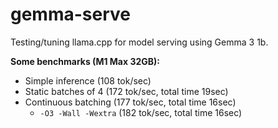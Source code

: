 # gemma-serve

Testing/tuning llama.cpp for model serving using Gemma 3 1b.

**Some benchmarks (M1 Max 32GB):**

* Simple inference (108 tok/sec)
* Static batches of 4 (172 tok/sec, total time 19sec)
* Continuous batching (177 tok/sec, total time 16sec)
  * `-O3 -Wall -Wextra` (182 tok/sec, total time 16sec)